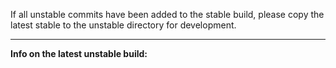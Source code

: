 If all unstable commits have been added to the stable build, please copy the latest stable to the unstable directory for development.

---

__Info on the latest unstable build:__

